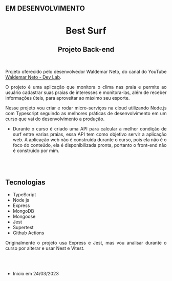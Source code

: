 ## EM DESENVOLVIMENTO

<div align="center">

# Best Surf

## Projeto Back-end

<br>

<div align="justify">

Projeto oferecido pelo desenvolvedor Waldemar Neto, do canal do YouTube <a href="https://www.youtube.com/@WaldemarNetoDevLab">Waldemar Neto - Dev Lab</a>.

O projeto é uma aplicação que monitora o clima nas praia e permite ao usuário cadastrar suas praias de interesses e
monitora-las, além de receber informações úteis, para aproveitar ao máximo seu esporte.

Nesse projeto vou criar e rodar micro-serviços na cloud utilizando Node.js com Typescript seguindo as melhores práticas de desenvolvimento em um curso que vai do desenvolvimento a produção.

- Durante o curso é criado uma API para calcular a melhor condição de surf entre varias praias, essa API tem como objetivo servir a aplicação web. A aplicação web não é construída durante o curso, pois ela não é o foco do conteúdo, ela é disponibilizada pronta, portanto o front-end não é construído por mim.

</div>

<br><br>

<div align="justify">

## Tecnologias

- TypeScript
- Node js
- Express
- MongoDB
- Mongoose
- Jest
- Supertest
- Github Actions

Originalmente o projeto usa Express e Jest, mas vou analisar durante o curso por alterar e usar Nest e Vitest.


</div>


</div>

<br><br>

- Inicio em 24/03/2023
